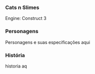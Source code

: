 ### Cats n Slimes ###

Engine: Construct 3

### Personagens ###

Personagens e suas especificaçôes aqui

### História ###

historia aq
